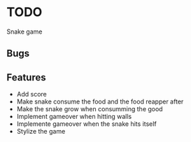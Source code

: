 # TODO

Snake game

## Bugs

## Features
* Add score
* Make snake consume the food and the food reapper after
* Make the snake grow when consumming the good
* Implement gameover when hitting walls
* Implemente gameover when the snake hits itself
* Stylize the game
